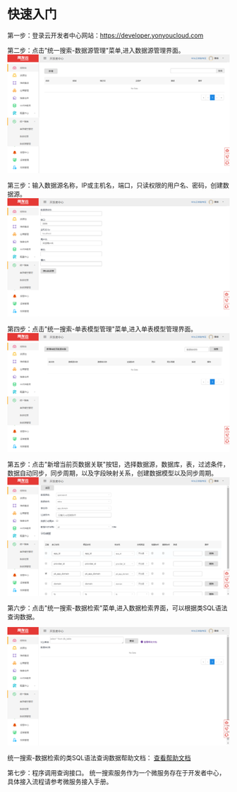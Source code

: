 # 快速入门

第一步：登录云开发者中心网站：https://developer.yonyoucloud.com

第二步：点击"统一搜索-数据源管理"菜单,进入数据源管理界面。
![](image/opensearch-menu.png)

第三步：输入数据源名称，IP或主机名，端口，只读权限的用户名、密码，创建数据源。
![](image/opensearch-addsource.png)

第四步：点击"统一搜索-单表模型管理"菜单,进入单表模型管理界面。
![](image/opensearch-simplemodel.png)

第五步：点击"新增当前页数据关联"按钮，选择数据源，数据库，表，过滤条件，数据自动同步，同步周期，以及字段映射关系，创建数据模型以及同步周期。
![](image/opensearch-addmodel.png)

第六步：点击"统一搜索-数据检索"菜单,进入数据检索界面，可以根据类SQL语法查询数据。

![](image/opensearch-datasearch.png)

统一搜索-数据检索的类SQL语法查询数据帮助文档：
<a href="/articles/cloud/3-/opensearch-help.md" title="帮助文档">查看帮助文档</a>

第七步：程序调用查询接口。
统一搜索服务作为一个微服务存在于开发者中心，具体接入流程请参考微服务接入手册。

